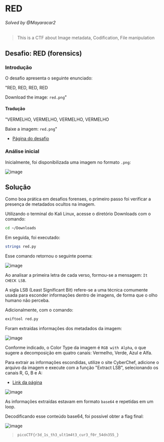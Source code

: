 # RED
###### Solved by @Mayaracar2
> This is a CTF about Image metadata, Codification, File manipulation
## Desafio: RED (forensics)
### Introdução
O desafio apresenta o seguinte enunciado:

"RED, RED, RED, RED

Download the image: `red.png`"

#### Tradução
"VERMELHO, VERMELHO, VERMELHO, VERMELHO

Baixe a imagem: `red.png`"

- [Página do desafio](https://play.picoctf.org/practice/challenge/460)

### Análise inicial
Inicialmente, foi disponibilizada uma imagem no formato `.png`:

![image](https://github.com/user-attachments/assets/7e7e2df1-6f39-4d0e-b74b-bc4c0744ce4f)

## Solução
Como boa prática em desafios forenses, o primeiro passo foi verificar a presença de metadados ocultos na imagem.

Utilizando o terminal do Kali Linux, acesse o diretório Downloads com o comando:

```bash
cd ~/Downloads
```
Em seguida, foi executado:

```bash
strings red.py
```
Esse comando retornou o seguinte poema:

![image](https://github.com/user-attachments/assets/b18bed21-25a0-4030-af90-029500636b68)

Ao analisar a primeira letra de cada verso, formou-se a mensagem:
`It CHECK LSB`.

A sigla LSB (Least Significant Bit) refere-se a uma técnica comumente usada para esconder informações dentro de imagens, de forma que o olho humano não perceba.

Adicionalmente, com o comando:

```bash
exiftool red.py
```

Foram extraídas informações dos metadados da imagem:

![image](https://github.com/user-attachments/assets/78c41e2f-009c-4b73-98e0-f7753ff9a9f7)

Conforme indicado, o Color Type da imagem é `RGB with Alpha`, o que sugere a decomposição em quatro canais: Vermelho, Verde, Azul e Alfa.

Para extrair as informações escondidas, utilize o site CyberChef, adicione o arquivo da imagem e execute com a função "Extract LSB", selecionando os canais R, G, B e A:

- [Link da página](https://gchq.github.io/CyberChef/)

![image](https://github.com/user-attachments/assets/2226b7b5-f292-4892-a031-17353569f4a1)

As informações extraídas estavam em formato `base64` e repetidas em um loop.

Decodificando esse conteúdo base64, foi possível obter a flag final:

![image](https://github.com/user-attachments/assets/c72786ec-15f1-4f72-ab17-bf7d41d667d8)

>`picoCTF{r3d_1s_th3_ult1m4t3_cur3_f0r_54dn355_}`
 
